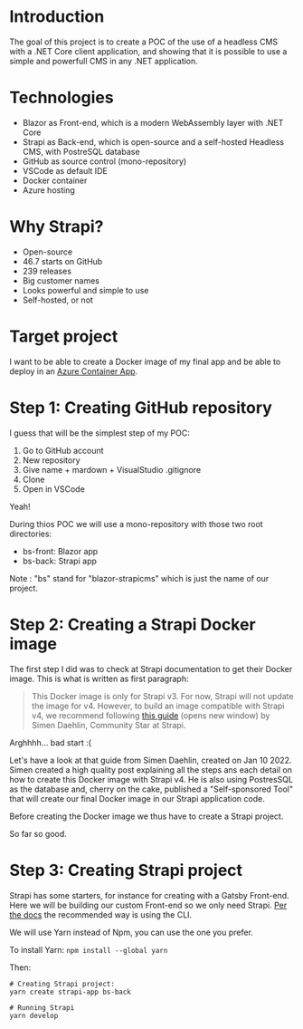 # Introduction

The goal of this project is to create a POC of the use of a headless CMS with a .NET Core client application, and showing that it is possible to use a simple and powerfull CMS in any .NET application.

# Technologies

- Blazor as Front-end, which is a modern WebAssembly layer with .NET Core
- Strapi as Back-end, which is open-source and a self-hosted Headless CMS, with PostreSQL database
- GitHub as source control (mono-repository)
- VSCode as default IDE
- Docker container
- Azure hosting

# Why Strapi?

- Open-source
- 46.7 starts on GitHub
- 239 releases
- Big customer names
- Looks powerful and simple to use
- Self-hosted, or not

# Target project

I want to be able to create a Docker image of my final app and be able to deploy in an [Azure Container App](https://azure.microsoft.com/en-us/services/container-apps/#overview).

# Step 1: Creating GitHub repository

I guess that will be the simplest step of my POC:
1. Go to GitHub account
2. New repository
3. Give name + mardown + VisualStudio .gitignore
4. Clone
5. Open in VSCode

Yeah!

During thios POC we will use a mono-repository with those two root directories:
- bs-front: Blazor app
- bs-back: Strapi app

Note : "bs" stand for "blazor-strapicms" which is just the name of our project.

# Step 2: Creating a Strapi Docker image

The first step I did was to check at Strapi documentation to get their Docker image. This is what is written as first paragraph:


> This Docker image is only for Strapi v3. For now, Strapi will not update the image for v4. However, to build an image compatible with Strapi v4, we recommend following [this guide](https://blog.dehlin.dev/docker-with-strapi-v4) (opens new window) by Simen Daehlin, Community Star at Strapi.

Arghhhh... bad start :(

Let's have a look at that guide from Simen Daehlin, created on Jan 10 2022. Simen created a high quality post explaining all the steps ans each detail on how to create this Docker image with Strapi v4. He is also using PostresSQL as the database and, cherry on the cake, published a "Self-sponsored Tool" that will create our final Docker image in our Strapi application code.

Before creating the Docker image we thus have to create a Strapi project.

So far so good.

# Step 3: Creating Strapi project

Strapi has some starters, for instance for creating with a Gatsby Front-end. Here we will be building our custom Front-end so we only need Strapi. [Per the docs](https://docs.strapi.io/developer-docs/latest/setup-deployment-guides/installation/cli.html#creating-a-strapi-project) the recommended way is using the CLI.

We will use Yarn instead of Npm, you can use the one you prefer.

To install Yarn: `npm install --global yarn`

Then:
```
# Creating Strapi project:
yarn create strapi-app bs-back

# Running Strapi
yarn develop
```
